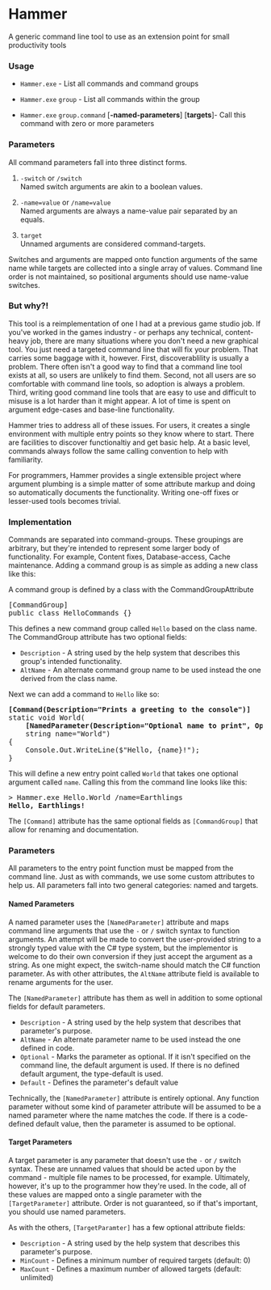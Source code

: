 # Hammer
A generic command line tool to use as an extension point for small productivity tools

### Usage
* `Hammer.exe` - List all commands and command groups

* `Hammer.exe`  `group` - List all commands within the group

* `Hammer.exe`  `group.command` [**-named-parameters**] [**targets**]- Call this command with zero or more parameters

### Parameters
All command parameters fall into three distinct forms. 
1. `-switch` or `/switch` <br/>Named switch arguments are akin to a boolean values.

1. `-name=value` or `/name=value` <br/>Named arguments are always a name-value pair separated by an equals.

1. `target` <br/>Unnamed arguments are considered command-targets.

Switches and arguments are mapped onto function arguments of the same name while targets are collected into a single array of values. Command line order is not maintained, so positional arguments should use name-value switches.

### But why?!
This tool is a reimplementation of one I had at a previous game studio job. If you've worked in the games industry - or perhaps any technical, content-heavy job, there are many situations where you don't need a new graphical tool. You just need a targeted command line that will fix your problem. That carries some baggage with it, however. First, discoverablility is usually a problem. There often isn't a good way to find that a command line tool exists at all, so users are unlikely to find them. Second, not all users are so comfortable with command line tools, so adoption is always a problem. Third, writing good command line tools that are easy to use and difficult to misuse is a lot harder than it might appear. A lot of time is spent on argument edge-cases and base-line functionality.

Hammer tries to address all of these issues. For users, it creates a single environment with multiple entry points so they know where to start. There are facilities to discover functionaltiy and get basic help. At a basic level, commands always follow the same calling convention to help with familiarity.

For programmers, Hammer provides a single extensible project where argument plumbing is a simple matter of some attribute markup and doing so automatically documents the functionality. Writing one-off fixes or lesser-used tools becomes trivial.

### Implementation
Commands are separated into command-groups. These groupings are arbitrary, but they're intended to represent some larger body of functionality. For example, Content fixes, Database-access, Cache maintenance. Adding a command group is as simple as adding a new class like this:

A command group is defined by a class with the CommandGroupAttribute
<pre>
[CommandGroup]
public class HelloCommands {}
</pre>

This defines a new command group called `Hello` based on the class name. The CommandGroup attribute has two optional fields:
* `Description` - A string used by the help system that describes this group's intended functionality.
* `AltName` - An alternate command group name to be used instead the one derived from the class name.

Next we can add a command to `Hello` like so:
<pre>
<b>[Command(Description="Prints a greeting to the console")]</b>
static void World(
    <b>[NamedParameter(Description="Optional name to print", Optional=true)]</b>
    string name="World")
{
    Console.Out.WriteLine($"Hello, {name}!");
}
</pre>

This will define a new entry point called `World` that takes one optional argument called `name`. Calling this from the command line looks like this:
<pre>
> Hammer.exe Hello.World /name=Earthlings
<b>Hello, Earthlings!</b>
</pre>

The `[Command]` attribute has the same optional fields as `[CommandGroup]` that allow for renaming and documentation.

### Parameters

All parameters to the entry point function must be mapped from the command line. Just as with commands, we use some custom attributes to help us. All parameters fall into two general categories: named and targets.

#### Named Parameters
A named parameter uses the `[NamedParameter]` attribute and maps command line arguments that use the `-` or `/` switch syntax to function arguments. An attempt will be made to convert the user-provided string to a strongly typed value with the C# type system, but the implementor is welcome to do their own conversion if they just accept the argument as a string. As one might expect, the switch-name should match the C# function parameter. As with other attributes, the `AltName` attribute field is available to rename arguments for the user.

The `[NamedParameter]` attribute has them as well in addition to some optional fields for default parameters.

* `Description` - A string used by the help system that describes that parameter's purpose.
* `AltName` - An alternate parameter name to be used instead the one defined in code.
* `Optional` - Marks the parameter as optional. If it isn't specified on the command line, the default argument is used. If there is no defined default argument, the type-default is used.
* `Default` - Defines the parameter's default value

Technically, the `[NamedParameter]` attribute is entirely optional. Any function parameter without some kind of parameter attribute will be assumed to be a named parameter where the name matches the code. If there is a code-defined default value, then the parameter is assumed to be optional.

#### Target Parameters

A target parameter is any parameter that doesn't use the `-` or `/` switch syntax. These are unnamed values that should be acted upon by the command - multiple file names to be processed, for example. Ultimately, however, it's up to the programmer how they're used. In the code, all of these values are mapped onto a single parameter with the `[TargetParameter]` attribute. Order is not guaranteed, so if that's important, you should use named parameters.

As with the others, `[TargetParamter]` has a few optional attribute fields:
* `Description` - A string used by the help system that describes this parameter's purpose.
* `MinCount` - Defines a minimum number of required targets (default: 0)
* `MaxCount` - Defines a maximum number of allowed targets (default: unlimited)
